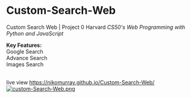 # Custom-Search-Web
Custom Search Web | Project 0 Harvard *CS50's Web Programming with Python and JavaScript*

**Key Features:**<br>
Google Search<br>
Advance Search<br>
Images Search<br><br>

live view https://nikomurray.github.io/Custom-Search-Web/ <br>
[![custom-Search-Web.png](https://i.postimg.cc/WzzYdMh6/custom-Search-Web.png)](https://postimg.cc/1VxrTV0f) 
